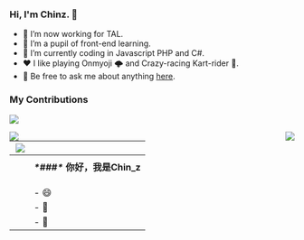 ### Hi, I'm Chinz. 👋

- 🔭 I’m now working for TAL.
- 🌱 I’m a pupil of front-end learning. 
- 🤔 I’m currently coding in Javascript PHP and C#.
- ❤️ I like playing Onmyoji 🌩 and Crazy-racing Kart-rider 🚗.
- 💬 Be free to ask me about anything [here](https://github.com/Ch1n2).

### My Contributions
![](https://raw.githubusercontent.com/Ch1n2/Ch1n2/main/assets/github-contribution-grid-snake.svg)

<img align="left" src="https://github-readme-stats.vercel.app/api?username=Ch1n2&show_icons=true&hide_border=true">
<img align="right" src="https://github-readme-stats.vercel.app/api/top-langs/?username=Ch1n2&hide_border=true">





| <img align="right" src="https://github-readme-stats.vercel.app/api?username=Ch1n2&show_icons=true&icon_color=CE1D2D&text_color=718096&bg_color=ffffff&hide_title=true" /> |                                |
| ------------------------------------------------------------ | ------------------------------ |
|                                                              |                                |
|                                                              | ***\*###\** 你好，我是Chin_z** |
|                                                              |                                |
|                                                              |                                |
|                                                              |                                |
|                                                              | - :smile:                      |
|                                                              | - :blowfish:                   |
|                                                              | - :bath:                       |

